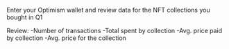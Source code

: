 Enter your Optimism wallet and review data for the NFT collections you bought in Q1

Review:
-Number of transactions
-Total spent by collection
-Avg. price paid by collection
-Avg. price for the collection
